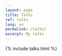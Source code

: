 ```yaml
---
layout: page
title: Talks
ref: talks
lang: en
permalink: /talks/
excerpt: My talks
---
```


{% include talks.html %}